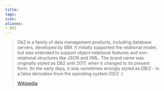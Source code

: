 ```yaml
---
title: 
tags: 
icon: 
aliases: 
- Db2
---
```

> Db2 is a family of data management products, including database servers, developed by IBM. It initially supported the relational model, but was extended to support object–relational features and non-relational structures like JSON and XML. The brand name was originally styled as DB2 until 2017, when it changed to its present form. (In the early days, it was sometimes wrongly styled as DB/2 - in a false derivation from the operating system OS/2 .)
>
> [Wikipedia](https://en.wikipedia.org/wiki/IBM%20Db2)
